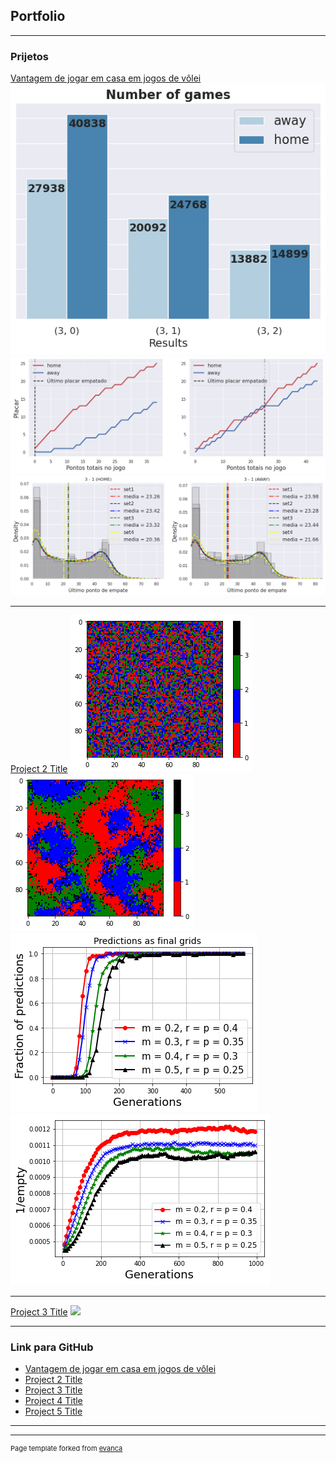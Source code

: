 ## Portfolio

---

### Prijetos

[Vantagem de jogar em casa em jogos de vôlei](/sample_page)
<img src="images/games_number.png?raw=true"/>
<img src="images/last_point.png?raw=true"/>
<img src="images/last_point_dist.png?raw=true"/>

---
[Project 2 Title](/pdf/sample_presentation.pdf)
<img src="images/initial.png?raw=true"/>
<img src="images/final.png?raw=true"/>
<img src="images/transition.png?raw=true"/>
<img src="images/transition2.png?raw=true"/>

---
[Project 3 Title](http://example.com/)
<img src="images/dummy_thumbnail.jpg?raw=true"/>

---

### Link para GitHub

- [Vantagem de jogar em casa em jogos de vôlei](https://github.com/DiegoDLopes/Extraindo-e-Analisando-Dados-de-V-lei)
- [Project 2 Title](http://example.com/)
- [Project 3 Title](http://example.com/)
- [Project 4 Title](http://example.com/)
- [Project 5 Title](http://example.com/)

---




---
<p style="font-size:11px">Page template forked from <a href="https://github.com/evanca/quick-portfolio">evanca</a></p>
<!-- Remove above link if you don't want to attibute -->
